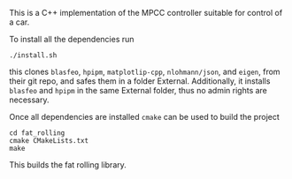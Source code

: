 This is a C++ implementation of the MPCC controller suitable for control of a car.

To install all the dependencies run
```
./install.sh
```
this clones `blasfeo`, `hpipm`, `matplotlip-cpp`, `nlohmann/json`, and `eigen`, from their git repo, and safes them in a folder External. Additionally, it installs `blasfeo` and `hpipm` in the same External folder, thus no admin rights are necessary.

Once all dependencies are installed `cmake` can be used to build the project
```
cd fat_rolling
cmake CMakeLists.txt
make
```
This builds the fat rolling library.